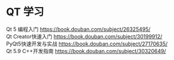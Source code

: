 # QT 学习
Qt 5 编程入门 https://book.douban.com/subject/26325495/         
Qt Creator快速入门 https://book.douban.com/subject/30199912/        
PyQt5快速开发与实战 https://book.douban.com/subject/27170635/       
Qt 5.9 C++开发指南 https://book.douban.com/subject/30320649/        



